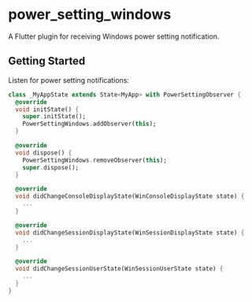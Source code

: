 # power_setting_windows

A Flutter plugin for receiving Windows power setting notification.

## Getting Started

Listen for power setting notifications:
```dart
class _MyAppState extends State<MyApp> with PowerSettingObserver {
  @override
  void initState() {
    super.initState();
    PowerSettingWindows.addObserver(this);
  }

  @override
  void dispose() {
    PowerSettingWindows.removeObserver(this);
    super.dispose();
  }

  @override
  void didChangeConsoleDisplayState(WinConsoleDisplayState state) {
    ...
  }

  @override
  void didChangeSessionDisplayState(WinSessionDisplayState state) {
    ...
  }

  @override
  void didChangeSessionUserState(WinSessionUserState state) {
    ...
  }
}
```
